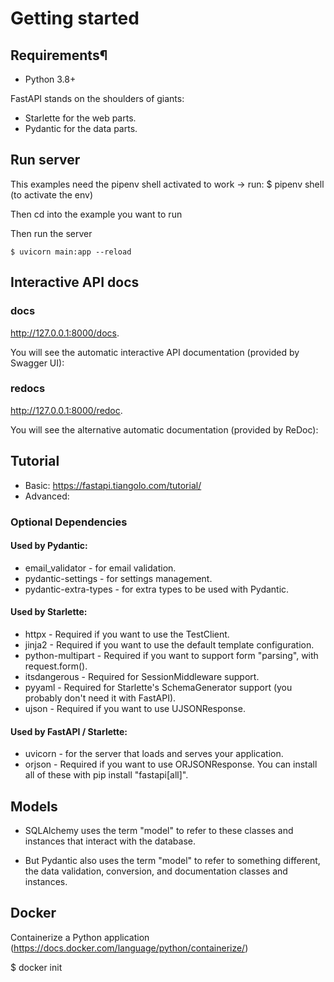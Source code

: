 
# Getting started

## Requirements¶
 - Python 3.8+

FastAPI stands on the shoulders of giants:

 - Starlette for the web parts.
 - Pydantic for the data parts.

## Run server

This examples need the pipenv shell activated to work -> run: $ pipenv shell (to activate the env)

Then cd into the example you want to run

Then run the server

```console
$ uvicorn main:app --reload 
```
<!-- --reload is to restart the server every time something changes  -->

## Interactive API docs

### docs

http://127.0.0.1:8000/docs.

You will see the automatic interactive API documentation (provided by Swagger UI):

### redocs

http://127.0.0.1:8000/redoc.

You will see the alternative automatic documentation (provided by ReDoc):

## Tutorial

 - Basic: https://fastapi.tiangolo.com/tutorial/
 - Advanced: 


### Optional Dependencies
 #### Used by Pydantic:

 - email_validator - for email validation.
 - pydantic-settings - for settings management.
 - pydantic-extra-types - for extra types to be used with Pydantic.

#### Used by Starlette:

 - httpx - Required if you want to use the TestClient.
 - jinja2 - Required if you want to use the default template configuration.
 - python-multipart - Required if you want to support form "parsing", with request.form().
 - itsdangerous - Required for SessionMiddleware support.
 - pyyaml - Required for Starlette's SchemaGenerator support (you probably don't need it with FastAPI).
 - ujson - Required if you want to use UJSONResponse.

#### Used by FastAPI / Starlette:

 - uvicorn - for the server that loads and serves your application.
 - orjson - Required if you want to use ORJSONResponse.
You can install all of these with pip install "fastapi[all]".

## Models

 - SQLAlchemy uses the term "model" to refer to these classes and instances that interact with the database.

 - But Pydantic also uses the term "model" to refer to something different, the data validation, conversion, and documentation classes and instances.

## Docker

Containerize a Python application (https://docs.docker.com/language/python/containerize/)

$ docker init